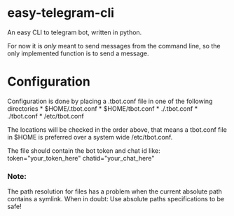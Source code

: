 # easy-telegram-cli

An easy CLI to telegram bot, written in python.

For now it is *only* meant to send messages from the command line, so the only implemented function is to send a message.

# Configuration
Configuration is done by placing a .tbot.conf file in one of the following directories
    * $HOME/.tbot.conf
    * $HOME/tbot.conf
    * ./.tbot.conf
    * ./tbot.conf
    * /etc/tbot.conf

The locations will be checked in the order above, that means a  tbot.conf file in $HOME is preferred over a system wide /etc/tbot.conf.

The file should contain the bot token and chat id like:
token="your_token_here" 
chatid="your_chat_here"

### Note:
  The path resolution for files has a problem when the current absolute path contains a symlink.
  When in doubt: Use absolute paths specifications to be safe!
